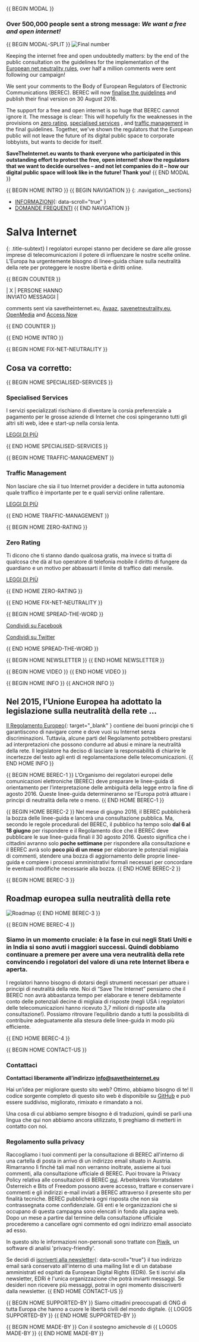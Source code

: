 {{ BEGIN MODAL }}
### Over 500,000 people sent a strong message: *We want a free and open internet!*
{{ BEGIN MODAL-SPLIT }}
![Final number](/images/final-number.png)

Keeping the internet free and open undoubtedly matters: by the end of the public consultation on the guidelines for the implementation of the [European net neutrality rules](https://edri.org/time-to-save-the-internet/), over half a million comments were sent following our campaign!
 
We sent your comments to the Body of European Regulators of Electronic Communications (BEREC). BEREC will now [finalise the guidelines](https://edri.org/net-neutrality-european-parliament-decided-not-to-decide/) and publish their final version on 30 August 2016.
 
The support for a free and open internet is so huge that BEREC cannot ignore it. The message is clear: This will hopefully fix the weaknesses in the provisions on [zero rating](https://edri.org/zero-rating-why-dangerous-for-our-rights-freedoms), [specialised services](https://edri.org/specialised-services-make-break-issue-open-internet/) , and [traffic management](https://edri.org/traffic-management-where-risks-online-discrimination/) in the final guidelines. Together, we've shown the regulators that the European public will not leave the future of its digital public space to corporate lobbyists, but wants to decide for itself. 

**SaveTheInternet.eu wants to thank everyone who participated in this outstanding effort to protect the free, open internet!  show the regulators that we want to decide ourselves – and not let companies do it – how our digital public space will look like in the future! Thank you!**
{{ END MODAL }}

{{ BEGIN HOME INTRO }}
{{ BEGIN NAVIGATION }}
{: .navigation__sections}
- [INFORMAZIONI](#info){: data-scroll="true" }
- [DOMANDE FREQUENTI](faq)
{{ END NAVIGATION }}

# Salva Internet

{: .title-subtext}
I regolatori europei stanno per decidere se dare alle grosse imprese di telecomunicazioni il potere di influenzare le nostre scelte online. L’Europa ha urgentemente bisogno di linee-guida chiare sulla neutralità della rete per proteggere le nostre libertà e diritti online.

{{ BEGIN COUNTER }}

| X | PERSONE HANNO <br> INVIATO MESSAGGI |

comments sent via savetheinternet.eu, [Avaaz](https://secure.avaaz.org/en/save_the_internet_eu_loc_2016/), [savenetneutrality.eu](https://actionnetwork.org/petitions/save-eu-net-neutrality), [OpenMedia](https://act.openmedia.org/TollBooth/) and [Access Now](https://act.accessnow.org/ea-action/action?ea.client.id=1921&ea.campaign.id=51950)

{{ END COUNTER }}

{{ END HOME INTRO }}

{{ BEGIN HOME FIX-NET-NEUTRALITY }}

## Cosa va corretto:

{{ BEGIN HOME SPECIALISED-SERVICES }}

### Specialised Services

I servizi specializzati rischiano di diventare la corsia preferenziale a pagamento per le grosse aziende di Internet che così spingeranno tutti gli altri siti web, idee e start-up nella corsia lenta.

[LEGGI DI PIÙ](faq/#what-are-specialised-services)

{{ END HOME SPECIALISED-SERVICES }}

{{ BEGIN HOME TRAFFIC-MANAGEMENT }}

### Traffic Management

Non lasciare che sia il tuo Internet provider a decidere in tutta autonomia quale traffico è importante per te e quali servizi online rallentare.

[LEGGI DI PIÙ](faq/#what-is-traffic-management)

{{ END HOME TRAFFIC-MANAGEMENT }}

{{ BEGIN HOME ZERO-RATING }}

### Zero Rating

Ti dicono che ti stanno dando qualcosa gratis, ma invece si tratta di qualcosa che dà al tuo operatore di telefonia mobile il diritto di fungere da guardiano e un motivo per abbassarti il limite di traffico dati mensile.

[LEGGI DI PIÙ](faq/#what-is-zero-rating)

{{ END HOME ZERO-RATING }}

{{ END HOME FIX-NET-NEUTRALITY }}

{{ BEGIN HOME SPREAD-THE-WORD }}

[Condividi su Facebook](http://www.facebook.com/sharer.php?u=https://savetheinternet.eu/it/)

[Condividi su Twitter](https://twitter.com/intent/tweet?text=Help%20save%20the%20internet.%20Tell%20your%20regulator%20to%20safeguard%20net%20neutrality.%20http%3A%2F%2Fwww.savetheinternet.eu%2F%20%23SaveTheInternet)

{{ END HOME SPREAD-THE-WORD }}

{{ BEGIN HOME NEWSLETTER }}
{{ END HOME NEWSLETTER }}

{{ BEGIN HOME VIDEO }}
{{ END HOME VIDEO }}

{{ BEGIN HOME INFO }}
{{ ANCHOR INFO }}
## Nel 2015, l’Unione Europea ha adottato la legislazione sulla neutralità della rete …

[Il Regolamento Europeo](http://eur-lex.europa.eu/legal-content/EN/TXT/?uri=CELEX:32015R2120){: target="_blank" } contiene dei buoni principi che ti garantiscono di navigare come e dove vuoi su Internet senza discriminazioni. Tuttavia, alcune parti del Regolamento potrebbero prestarsi ad interpretazioni che possono condurre ad abusi e minare la neutralità della rete. Il legislatore ha deciso di lasciare la responsabilità di chiarire le incertezze del testo agli enti di regolamentazione delle telecomunicazioni.
{{ END HOME INFO }}


{{ BEGIN HOME BEREC-1 }}
L’Organismo dei regolatori europei delle comunicazioni elettroniche (BEREC) deve preparare le linee-guida di orientamento per l’interpretazione delle ambiguità della legge entro la fine di agosto 2016. Queste linee-guida determineranno se l’Europa potrà attuare i principi di neutralità della rete o meno.
{{ END HOME BEREC-1 }}

{{ BEGIN HOME BEREC-2 }}
Nel mese di giugno 2016, il BEREC pubblicherà la bozza delle linee-guida e lancerà una consultazione pubblica. Ma, secondo le regole procedurali del BEREC, il pubblico ha tempo solo __dal 6 al 18 giugno__ per rispondere e il Regolamento dice che il BEREC deve pubblicare le sue linee-guida finali il 30 agosto 2016. Questo significa che i cittadini avranno solo __poche settimane__ per rispondere alla consultazione e il BEREC avrà solo __poco più di un mese__ per elaborare le potenziali migliaia di commenti, stendere una bozza di aggiornamento delle proprie linee-guida e compiere i processi amministrativi formali necessari per concordare le eventuali modifiche necessarie alla bozza.
{{ END HOME BEREC-2 }}

{{ BEGIN HOME BEREC-3 }}
## Roadmap europea sulla neutralità della rete
![Roadmap](./images/net_neutrality_roadmap.svg)
{{ END HOME BEREC-3 }}

{{ BEGIN HOME BEREC-4 }}
### __Siamo in un momento cruciale: è la fase in cui negli Stati Uniti e in India si sono avuti i maggiori successi. Quindi dobbiamo continuare a premere per avere una vera neutralità della rete convincendo i regolatori del valore di una rete Internet libera e aperta.__

I regolatori hanno bisogno di dotarsi degli strumenti necessari per attuare i principi di neutralità della rete. Noi di “Save The Internet” pensiamo che il BEREC non avrà abbastanza tempo per elaborare e tenere debitamente conto delle potenziali decine di migliaia di risposte (negli USA i regolatori delle telecomunicazioni hanno ricevuto 3,7 milioni di risposte alla consultazione!). Possiamo ritrovare l’equilibrio dando a tutti la possibilità di contribuire adeguatamente alla stesura delle linee-guida in modo più efficiente.

{{ END HOME BEREC-4 }}

{{ BEGIN HOME CONTACT-US }}
### Contattaci

__Contattaci liberamente all’indirizzo [info@savetheinternet.eu](mailto:info@savetheinternet.eu)__

Hai un’idea per migliorare questo sito web? Ottimo, abbiamo bisogno di te! Il codice sorgente completo di questo sito web è disponibile su [GitHub](https://github.com/Netzfreiheit/STI-UI) e può essere suddiviso, migliorato, rimixato e rimandato a noi.

Una cosa di cui abbiamo sempre bisogno è di traduzioni, quindi se parli una lingua che qui non abbiamo ancora utilizzato, ti preghiamo di metterti in contatto con noi.

### Regolamento sulla privacy

Raccogliamo i tuoi commenti per la consultazione di BEREC all'interno di una cartella di posta in arrivo di un indirizzo email situato in Austria. Rimarranno lì finché tali mail non verranno inoltrate, assieme ai tuoi commenti, alla consultazione ufficiale di BEREC. Puoi trovare la Privacy Policy relativa alle consultazioni di BEREC [qui](http://berec.europa.eu/eng/document_register/subject_matter/berec_office/download/0/4615-privacy-statement-berec-office-policy-do_0.pdf). Arbeitskreis Vorratsdaten Österreich e Bits of Freedom possono avere accesso, trattare e conservare i commenti e gli indirizzi e-mail inviati a BEREC attraverso il presente sito per finalità tecniche. BEREC pubblicherà ogni risposta che non sia contrassegnata come confidenziale. Gli enti e le organizzazioni che si occupano di questa campagna sono elencati in fondo alla pagina web. Dopo un mese a partire dal termine della consultazione ufficiale procederemo a cancellare ogni commento ed ogni indirizzo email associato ad esso.

In questo sito le informazioni non-personali sono trattate con [Piwik](https://piwik.org/), un software di analisi 'privacy-friendly'.

Se decidi di [iscriverti alla newsletter](#subscribe-to-newsletter){: data-scroll="true"} il tuo indirizzo email sarà conservato all'interno di una mailing list e di un database amministrati ed ospitati da European Digital Rights (EDRi). Se ti iscrivi alla newsletter, EDRi è l'unica organizzazione che potrà inviarti messaggi. Se desideri non ricevere più messaggi, potrai in ogni momento disiscriverti dalla newsletter.
{{ END HOME CONTACT-US }}

{{ BEGIN HOME SUPPORTED-BY }}
Siamo cittadini preoccupati di ONG di tutta Europa che hanno a cuore le libertà civili del mondo digitale.
{{ LOGOS SUPPORTED-BY }}
{{ END HOME SUPPORTED-BY }}

{{ BEGIN HOME MADE-BY }}
Con il sostegno amichevole di
{{ LOGOS MADE-BY }}
{{ END HOME MADE-BY }}
